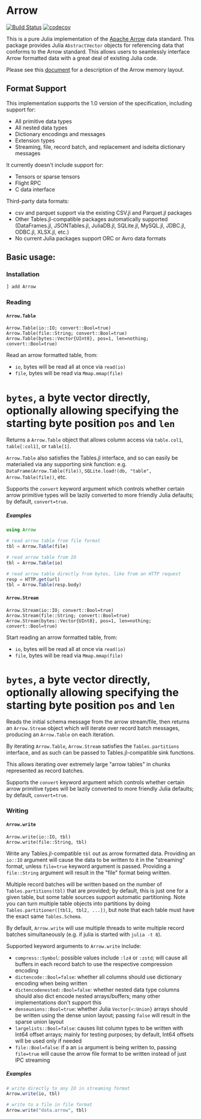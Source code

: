 # Arrow

[![Build Status](https://travis-ci.com/JuliaData/Arrow.jl.svg?branch=master)](https://travis-ci.com/JuliaData/Arrow.jl.svg?branch=master)
[![codecov](https://codecov.io/gh/JuliaData/Arrow.jl/branch/master/graph/badge.svg)](https://codecov.io/gh/JuliaData/Arrow.jl)

This is a pure Julia implementation of the [Apache Arrow](https://arrow.apache.org) data standard.  This package provides Julia `AbstractVector` objects for
referencing data that conforms to the Arrow standard.  This allows users to seamlessly interface Arrow formatted data with a great deal of existing Julia code.

Please see this [document](https://arrow.apache.org/docs/format/Columnar.html#physical-memory-layout) for a description of the Arrow memory layout.

## Format Support

This implementation supports the 1.0 version of the specification, including support for:
  * All primitive data types
  * All nested data types
  * Dictionary encodings and messages
  * Extension types
  * Streaming, file, record batch, and replacement and isdelta dictionary messages

It currently doesn't include support for:
  * Tensors or sparse tensors
  * Flight RPC
  * C data interface

Third-party data formats:
  * csv and parquet support via the existing CSV.jl and Parquet.jl packages
  * Other Tables.jl-compatible packages automatically supported (DataFrames.jl, JSONTables.jl, JuliaDB.jl, SQLite.jl, MySQL.jl, JDBC.jl, ODBC.jl, XLSX.jl, etc.)
  * No current Julia packages support ORC or Avro data formats

## Basic usage:

### Installation

```julia
] add Arrow
```

### Reading

#### `Arrow.Table`

    Arrow.Table(io::IO; convert::Bool=true)
    Arrow.Table(file::String; convert::Bool=true)
    Arrow.Table(bytes::Vector{UInt8}, pos=1, len=nothing; convert::Bool=true)

Read an arrow formatted table, from:
 * `io`, bytes will be read all at once via `read(io)`
 * `file`, bytes will be read via `Mmap.mmap(file)`
 # `bytes`, a byte vector directly, optionally allowing specifying the starting byte position `pos` and `len`

Returns a `Arrow.Table` object that allows column access via `table.col1`, `table[:col1]`, or `table[1]`.

`Arrow.Table` also satisfies the Tables.jl interface, and so can easily be materialied via any supporting
sink function: e.g. `DataFrame(Arrow.Table(file))`, `SQLite.load!(db, "table", Arrow.Table(file))`, etc.

Supports the `convert` keyword argument which controls whether certain arrow primitive types will be
lazily converted to more friendly Julia defaults; by default, `convert=true`.

##### Examples

```julia
using Arrow

# read arrow table from file format
tbl = Arrow.Table(file)

# read arrow table from IO
tbl = Arrow.Table(io)

# read arrow table directly from bytes, like from an HTTP request
resp = HTTP.get(url)
tbl = Arrow.Table(resp.body)
```

#### `Arrow.Stream`

    Arrow.Stream(io::IO; convert::Bool=true)
    Arrow.Stream(file::String; convert::Bool=true)
    Arrow.Stream(bytes::Vector{UInt8}, pos=1, len=nothing; convert::Bool=true)

Start reading an arrow formatted table, from:
 * `io`, bytes will be read all at once via `read(io)`
 * `file`, bytes will be read via `Mmap.mmap(file)`
 # `bytes`, a byte vector directly, optionally allowing specifying the starting byte position `pos` and `len`

Reads the initial schema message from the arrow stream/file, then returns an `Arrow.Stream` object
which will iterate over record batch messages, producing an `Arrow.Table` on each iteration.

By iterating `Arrow.Table`, `Arrow.Stream` satisfies the `Tables.partitions` interface, and as such can
be passed to Tables.jl-compatible sink functions.

This allows iterating over extremely large "arrow tables" in chunks represented as record batches.

Supports the `convert` keyword argument which controls whether certain arrow primitive types will be
lazily converted to more friendly Julia defaults; by default, `convert=true`.

### Writing

#### `Arrow.write`

    Arrow.write(io::IO, tbl)
    Arrow.write(file::String, tbl)

Write any Tables.jl-compatible `tbl` out as arrow formatted data.
Providing an `io::IO` argument will cause the data to be written to it
in the "streaming" format, unless `file=true` keyword argument is passed.
Providing a `file::String` argument will result in the "file" format being written.

Multiple record batches will be written based on the number of
`Tables.partitions(tbl)` that are provided; by default, this is just
one for a given table, but some table sources support automatic
partitioning. Note you can turn multiple table objects into partitions
by doing `Tables.partitioner([tbl1, tbl2, ...])`, but note that
each table must have the exact same `Tables.Schema`.

By default, `Arrow.write` will use multiple threads to write multiple
record batches simultaneously (e.g. if julia is started with `julia -t 8`).

Supported keyword arguments to `Arrow.write` include:
  * `compress::Symbol`: possible values include `:lz4` or `:zstd`; will cause all buffers in each record batch to use the respective compression encoding
  * `dictencode::Bool=false`: whether all columns should use dictionary encoding when being written
  * `dictencodenested::Bool=false`: whether nested data type columns should also dict encode nested arrays/buffers; many other implementations don't support this
  * `denseunions::Bool=true`: whether Julia `Vector{<:Union}` arrays should be written using the dense union layout; passing `false` will result in the sparse union layout
  * `largelists::Bool=false`: causes list column types to be written with Int64 offset arrays; mainly for testing purposes; by default, Int64 offsets will be used only if needed
  * `file::Bool=false`: if a an `io` argument is being written to, passing `file=true` will cause the arrow file format to be written instead of just IPC streaming

##### Examples

```julia
# write directly to any IO in streaming format
Arrow.write(io, tbl)

# write to a file in file format
Arrow.write("data.arrow", tbl)
```
